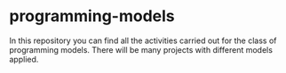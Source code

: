 # programming-models

In this repository you can find all the activities carried out for the class of programming models. There will be many projects with different models applied.
